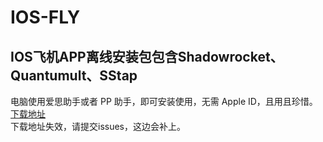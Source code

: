 # IOS-FLY
## IOS飞机APP离线安装包包含Shadowrocket、Quantumult、SStap
电脑使用爱思助手或者 PP 助手，即可安装使用，无需 Apple ID，且用且珍惜。   
[下载地址](https://ws28.cn/f/2ob7qvez3c8)   
下载地址失效，请提交issues，这边会补上。
